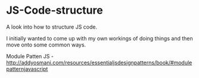 # JS-Code-structure

A look into how to structure JS code.

I initially wanted to come up with my own workings of doing things and then move onto some common ways.

Module Patten JS - http://addyosmani.com/resources/essentialjsdesignpatterns/book/#modulepatternjavascript